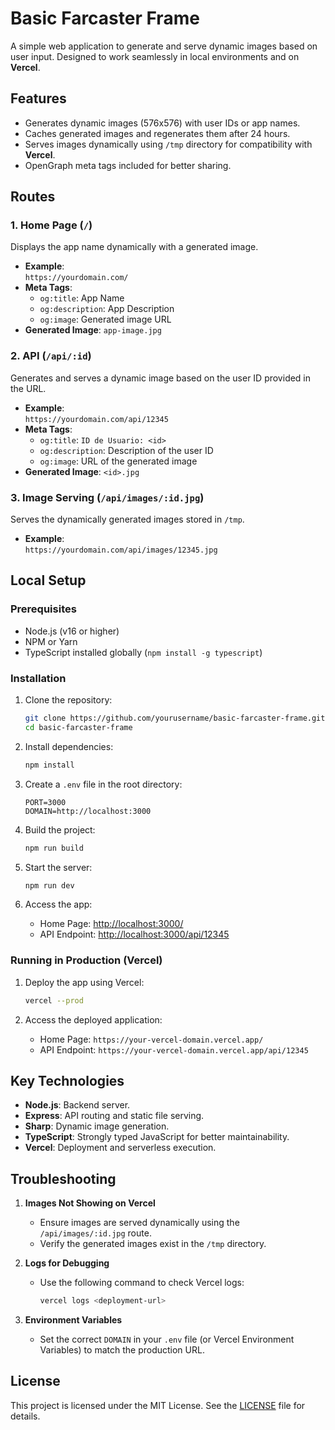 # Basic Farcaster Frame

A simple web application to generate and serve dynamic images based on user input. Designed to work seamlessly in local environments and on **Vercel**.

## Features

- Generates dynamic images (576x576) with user IDs or app names.
- Caches generated images and regenerates them after 24 hours.
- Serves images dynamically using `/tmp` directory for compatibility with **Vercel**.
- OpenGraph meta tags included for better sharing.

## Routes

### 1. Home Page (`/`)
Displays the app name dynamically with a generated image.

- **Example**:  
  `https://yourdomain.com/`
- **Meta Tags**:
  - `og:title`: App Name
  - `og:description`: App Description
  - `og:image`: Generated image URL
- **Generated Image**: `app-image.jpg`

### 2. API (`/api/:id`)
Generates and serves a dynamic image based on the user ID provided in the URL.

- **Example**:  
  `https://yourdomain.com/api/12345`
- **Meta Tags**:
  - `og:title`: `ID de Usuario: <id>`
  - `og:description`: Description of the user ID
  - `og:image`: URL of the generated image
- **Generated Image**: `<id>.jpg`

### 3. Image Serving (`/api/images/:id.jpg`)
Serves the dynamically generated images stored in `/tmp`.

- **Example**:  
  `https://yourdomain.com/api/images/12345.jpg`

## Local Setup

### Prerequisites

- Node.js (v16 or higher)
- NPM or Yarn
- TypeScript installed globally (`npm install -g typescript`)

### Installation

1. Clone the repository:
   ```bash
   git clone https://github.com/yourusername/basic-farcaster-frame.git
   cd basic-farcaster-frame
   ```

2. Install dependencies:
   ```bash
   npm install
   ```

3. Create a `.env` file in the root directory:
   ```env
   PORT=3000
   DOMAIN=http://localhost:3000
   ```

4. Build the project:
   ```bash
   npm run build
   ```

5. Start the server:
   ```bash
   npm run dev
   ```

6. Access the app:
   - Home Page: [http://localhost:3000/](http://localhost:3000/)
   - API Endpoint: [http://localhost:3000/api/12345](http://localhost:3000/api/12345)

### Running in Production (Vercel)

1. Deploy the app using Vercel:
   ```bash
   vercel --prod
   ```

2. Access the deployed application:
   - Home Page: `https://your-vercel-domain.vercel.app/`
   - API Endpoint: `https://your-vercel-domain.vercel.app/api/12345`

## Key Technologies

- **Node.js**: Backend server.
- **Express**: API routing and static file serving.
- **Sharp**: Dynamic image generation.
- **TypeScript**: Strongly typed JavaScript for better maintainability.
- **Vercel**: Deployment and serverless execution.

## Troubleshooting

1. **Images Not Showing on Vercel**
   - Ensure images are served dynamically using the `/api/images/:id.jpg` route.
   - Verify the generated images exist in the `/tmp` directory.

2. **Logs for Debugging**
   - Use the following command to check Vercel logs:
     ```bash
     vercel logs <deployment-url>
     ```

3. **Environment Variables**
   - Set the correct `DOMAIN` in your `.env` file (or Vercel Environment Variables) to match the production URL.

## License

This project is licensed under the MIT License. See the [LICENSE](LICENSE) file for details.

